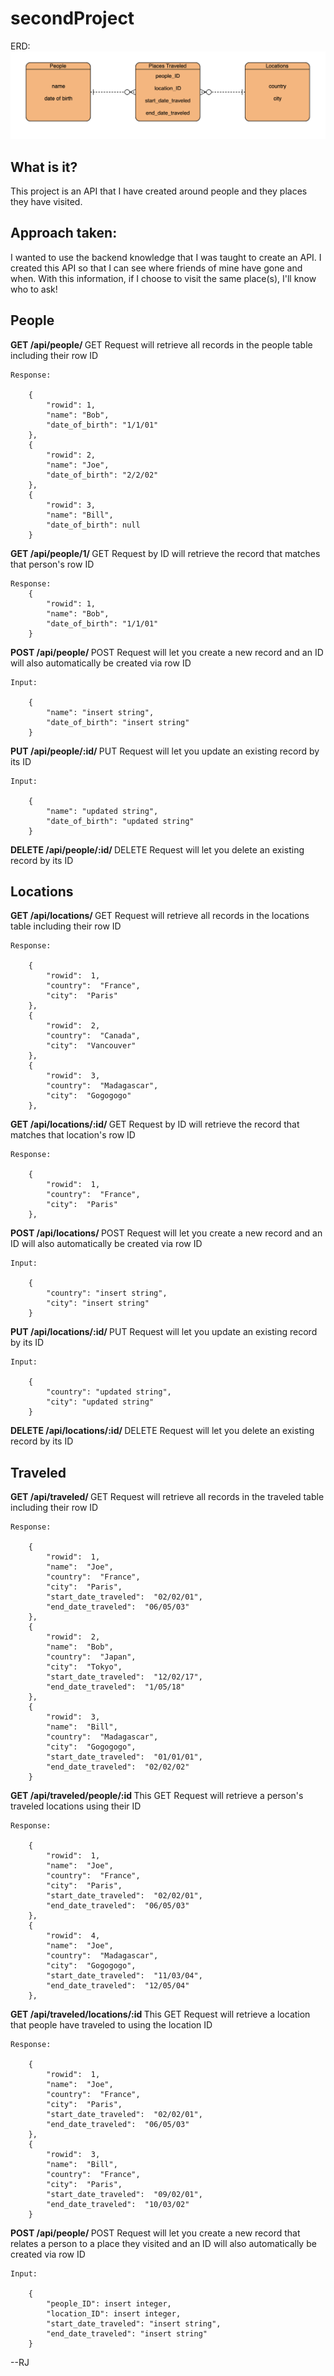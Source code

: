 
# secondProject

ERD:
<img src="pics/erd.png"/>

## What is it?
This project is an API that I have created around people and they places they have visited.

## Approach taken:
I wanted to use the backend knowledge that I was taught to create an API. I created this API so that I can see where friends of mine have gone and when. With this information, if I choose to visit the same place(s), I'll know who to ask! 

## People
<b> GET /api/people/ </b> 
GET Request will retrieve all records in the people table including their row ID

```
Response:

	{
        "rowid": 1,
        "name": "Bob",
        "date_of_birth": "1/1/01"
    },
    {
        "rowid": 2,
        "name": "Joe",
        "date_of_birth": "2/2/02"
    },
    {
        "rowid": 3,
        "name": "Bill",
        "date_of_birth": null
    }
```
<b> GET /api/people/1/ </b> 
GET Request by ID will retrieve the record that matches that person's row ID
```
Response: 
	{
        "rowid": 1,
        "name": "Bob",
        "date_of_birth": "1/1/01"
    }
 ```
<b> POST /api/people/ </b> 
POST Request will let you create a new record and an ID will also automatically be created via row ID
```
Input: 

	{
        "name": "insert string",
        "date_of_birth": "insert string"
    }
 ```
<b> PUT /api/people/:id/ </b> 
PUT Request will let you update an existing record by its ID
```
Input: 

	{
        "name": "updated string",
        "date_of_birth": "updated string"
    }
 ```
<b> DELETE /api/people/:id/ </b> 
DELETE Request will let you delete an existing record by its ID

## Locations
<b> GET /api/locations/ </b> 
GET Request will retrieve all records in the locations table including their row ID
```
Response: 

	{
		"rowid":  1,
		"country":  "France",
		"city":  "Paris"
	},
	{
		"rowid":  2,
		"country":  "Canada",
		"city":  "Vancouver"
	},
	{
		"rowid":  3,
		"country":  "Madagascar",
		"city":  "Gogogogo"
	},
```
<b> GET /api/locations/:id/ </b> 
GET Request by ID will retrieve the record that matches that location's row ID
```
Response: 

	{
		"rowid":  1,
		"country":  "France",
		"city":  "Paris"
	},
 ```
<b> POST /api/locations/ </b> 
POST Request will let you create a new record and an ID will also automatically be created via row ID
```
Input: 

	{
        "country": "insert string",
        "city": "insert string"
    }
 ```
<b> PUT /api/locations/:id/ </b> 
PUT Request will let you update an existing record by its ID
```
Input: 

	{
        "country": "updated string",
        "city": "updated string"
    }
 ```
<b> DELETE /api/locations/:id/ </b> 
DELETE Request will let you delete an existing record by its ID

## Traveled
<b> GET /api/traveled/ </b> 
GET Request will retrieve all records in the traveled table including their row ID
```
Response: 

	{
		"rowid":  1,
		"name":  "Joe",
		"country":  "France",
		"city":  "Paris",
		"start_date_traveled":  "02/02/01",
		"end_date_traveled":  "06/05/03"
	},
	{
		"rowid":  2,
		"name":  "Bob",
		"country":  "Japan",
		"city":  "Tokyo",
		"start_date_traveled":  "12/02/17",
		"end_date_traveled":  "1/05/18"
	},
	{
		"rowid":  3,
		"name":  "Bill",
		"country":  "Madagascar",
		"city":  "Gogogogo",
		"start_date_traveled":  "01/01/01",
		"end_date_traveled":  "02/02/02"
	}
```
<b> GET /api/traveled/people/:id </b> 
This GET Request will retrieve a person's traveled locations using their ID
```
Response: 

	{
		"rowid":  1,
		"name":  "Joe",
		"country":  "France",
		"city":  "Paris",
		"start_date_traveled":  "02/02/01",
		"end_date_traveled":  "06/05/03"
	}, 
	{
		"rowid":  4,
		"name":  "Joe",
		"country":  "Madagascar",
		"city":  "Gogogogo",
		"start_date_traveled":  "11/03/04",
		"end_date_traveled":  "12/05/04"
	},
 ```
<b> GET /api/traveled/locations/:id </b> 
This GET Request will retrieve a location that people have traveled to using the location ID
```
Response:

	{
		"rowid":  1,
		"name":  "Joe",
		"country":  "France",
		"city":  "Paris",
		"start_date_traveled":  "02/02/01",
		"end_date_traveled":  "06/05/03"
	},
	{
		"rowid":  3,
		"name":  "Bill",
		"country":  "France",
		"city":  "Paris",
		"start_date_traveled":  "09/02/01",
		"end_date_traveled":  "10/03/02"
	}
 ```
<b> POST /api/people/ </b> 
POST Request will let you create a new record that relates a person to a place they visited and an ID will also automatically be created via row ID
```
Input: 

	{
        "people_ID": insert integer,
        "location_ID": insert integer,
        "start_date_traveled": "insert string",
        "end_date_traveled": "insert string"
	}
 ```


--RJ